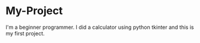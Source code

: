 
# My-Project
I'm a beginner programmer. I did a calculator using python tkinter and this is my first project.
